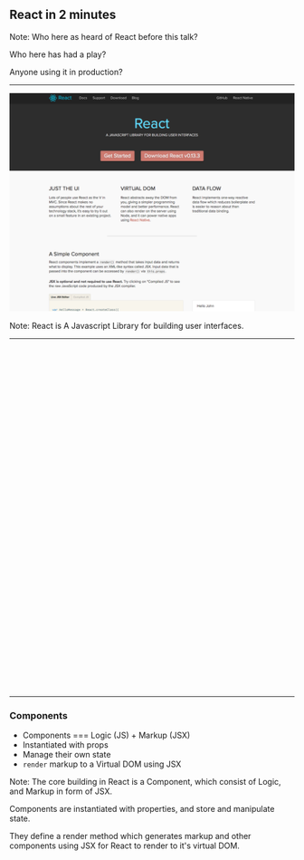 ## React in 2 minutes

Note:
Who here as heard of React before this talk?

Who here has had a play?

Anyone using it in production?

---

![react](../../images/react.png)<!-- .element: width="800" -->

Note:
React is A Javascript Library for building user interfaces. 

---

<iframe height='600' scrolling='no' data-src='//codepen.io/vimto/embed/qdyJKO/?height=600&theme-id=17023&default-tab=js' frameborder='no' allowtransparency='true' allowfullscreen='true' style='width: 100%;'>See the Pen <a href='http://codepen.io/vimto/pen/qdyJKO/'>qdyJKO</a> by Vimal Jobanputra (<a href='http://codepen.io/vimto'>@vimto</a>) on <a href='http://codepen.io'>CodePen</a>.
</iframe>

---

### Components
- Components === Logic (JS) + Markup (JSX)
- Instantiated with props
- Manage their own state
- `render` markup to a Virtual DOM using JSX

Note:
The core building in React is a Component, which consist of Logic, and Markup in form of JSX.

Components are instantiated with properties, and store and manipulate state.

They define a render method which generates markup and other components using JSX for React to render to it's virtual DOM.
